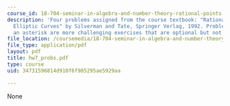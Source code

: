 ```yaml
---
course_id: 18-704-seminar-in-algebra-and-number-theory-rational-points-on-elliptic-curves-fall-2004
description: 'Four problems assigned from the course textbook: "Rational Points on
  Elliptic Curves" by Silverman and Tate, Springer Verlag, 1992. Problems marked with
  an asterisk are more challenging exercises that are optional but not required'
file_location: /coursemedia/18-704-seminar-in-algebra-and-number-theory-rational-points-on-elliptic-curves-fall-2004/34731596814d910f6f985295ae5929aa_hw7_probs.pdf
file_type: application/pdf
layout: pdf
title: hw7_probs.pdf
type: course
uid: 34731596814d910f6f985295ae5929aa

---
```

None